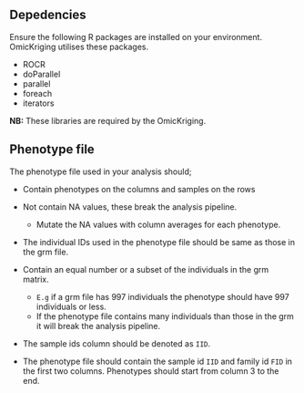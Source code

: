 ## Depedencies

Ensure the following R packages are installed on your environment. OmicKriging utilises these packages.

- ROCR
- doParallel
- parallel
- foreach
- iterators

**NB:** These libraries are required by the OmicKriging.

## Phenotype file

The phenotype file used in your analysis should;
- Contain phenotypes on the columns and samples on the rows
- Not contain NA values, these break the analysis pipeline.
   - Mutate the NA values with column averages for each phenotype.
- The individual IDs used in the phenotype file should be same as those in the grm file.
- Contain an equal number or a subset of the individuals in the grm matrix.
  - `E.g` if a grm file has 997 individuals the phenotype should have 997 individuals or less.
  - If the phenotype file contains many individuals than those in the grm it will break the analysis pipeline.
  
- The sample ids column should be denoted as `IID`.
- The phenotype file should contain the sample id `IID` and family id `FID` in the first two columns. Phenotypes should start from column 3 to the end.
